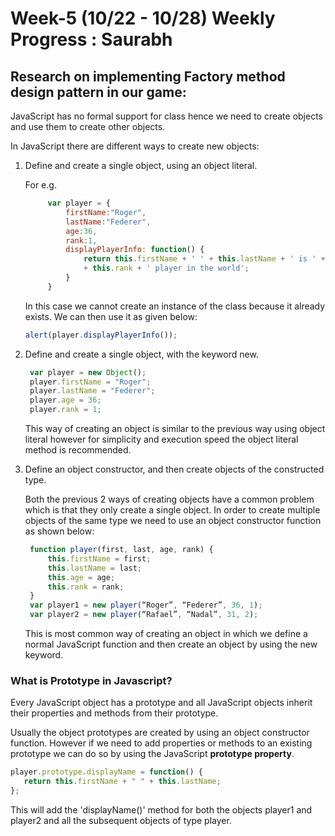 # Week-5 (10/22 - 10/28) Weekly Progress : Saurabh

## Research on implementing Factory method design pattern in our game:

JavaScript has no formal support for class hence we need to create objects and use them to create other objects. 

In JavaScript there are different ways to create new objects:

1) Define and create a single object, using an object literal.

   For e.g. 
   
   ```javascript
        var player = {
            firstName:"Roger", 
            lastName:"Federer", 
            age:36,
            rank:1,
            displayPlayerInfo: function() {
                return this.firstName + ' ' + this.lastName + ' is ' + this.age + ' years old and is currently no. ' 
                + this.rank + ' player in the world';
            }
        }
   ```
   In this case we cannot create an instance of the class because it already exists. We can then use it as given below:
   ```javascript
   alert(player.displayPlayerInfo());
   ```
2) Define and create a single object, with the keyword new.

   ```javascript
    var player = new Object();
    player.firstName = "Roger";
    player.lastName = "Federer";
    player.age = 36;
    player.rank = 1; 
   ```
   This way of creating an object is similar to the previous way using object literal however for simplicity and 
   execution speed the object literal method is recommended.
   
3) Define an object constructor, and then create objects of the constructed type.

   Both the previous 2 ways of creating objects have a common problem which is that they only create a single object. 
   In order to create multiple objects of the same type we need to use an object constructor function as shown below:
   ```javascript
    function player(first, last, age, rank) {
        this.firstName = first;
        this.lastName = last;
        this.age = age;
        this.rank = rank;
    }
    var player1 = new player(“Roger”, “Federer”, 36, 1);
    var player2 = new player(“Rafael”, “Nadal”, 31, 2);
   ```
    This is most common way of creating an object in which we define a normal JavaScript function and then create an object 
    by using the new keyword. 
    
### What is Prototype in Javascript?

Every JavaScript object has a prototype and all JavaScript objects inherit their properties and methods from their prototype.

Usually the object prototypes are created by using an object constructor function. However if we need to add properties or methods to an existing prototype we can do so by using the JavaScript **prototype property**.

   ```javascript
   player.prototype.displayName = function() {
      return this.firstName + " " + this.lastName;
   };
   ```
This will add the 'displayName()' method for both the objects player1 and player2 and all the subsequent objects of type player.
